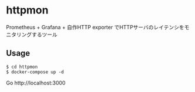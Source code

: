 httpmon
===
Prometheus + Grafana + 自作HTTP exporter でHTTPサーバのレイテンシをモニタリングするツール


## Usage
`$ cd httpmon`  
`$ docker-compose up -d`

Go http://localhost:3000
